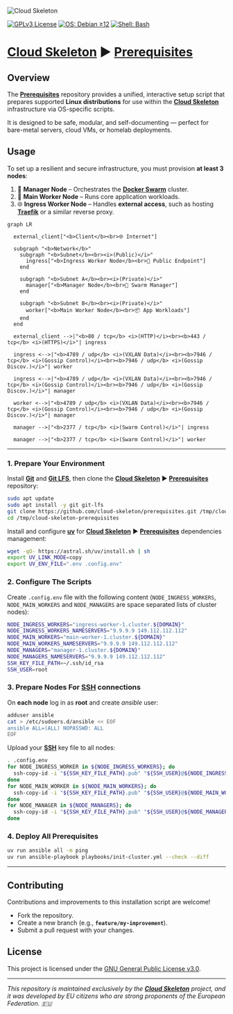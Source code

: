![Cloud Skeleton](./assets/logo.jpg)

[![GPLv3 License](https://img.shields.io/badge/License-GPLv3-blue.svg)](LICENSE) [![OS: Debian ≥12](https://img.shields.io/badge/OS-Debian_≥12-red)]() [![Shell: Bash](https://img.shields.io/badge/Shell-Bash-green)]()

# **[Cloud Skeleton][cloud-skeleton]** ► **[Prerequisites][prerequisites]**

## Overview

The **[Prerequisites][prerequisites]** repository provides a unified, interactive setup script that prepares supported **Linux distributions** for use within the **[Cloud Skeleton][cloud-skeleton]** infrastructure via OS-specific scripts.

It is designed to be safe, modular, and self-documenting — perfect for bare-metal servers, cloud VMs, or homelab deployments.

## Usage

To set up a resilient and secure infrastructure, you must provision **at least 3 nodes**:

1. 🧐 **Manager Node** – Orchestrates the **[Docker Swarm][docker-swarm]** cluster.  
2. 🧱 **Main Worker Node** – Runs core application workloads.  
3. 🌐 **Ingress Worker Node** – Handles **external access**, such as hosting **[Traefik][traefik]** or a similar reverse proxy.

```mermaid
graph LR

  external_client["<b>Client</b><br>🌐 Internet"]

  subgraph "<b>Network</b>"
    subgraph "<b>Subnet</b><br><i>(Public)</i>"
      ingress["<b>Ingress Worker Node</b><br>🚪 Public Endpoint"]
    end

    subgraph "<b>Subnet A</b><br><i>(Private)</i>"
      manager["<b>Manager Node</b><br>🧐 Swarm Manager"]
    end

    subgraph "<b>Subnet B</b><br><i>(Private)</i>"
      worker["<b>Main Worker Node</b><br>📦 App Workloads"]
    end
  end

  external_client -->|"<b>80 / tcp</b> <i>(HTTP)</i><br><b>443 / tcp</b> <i>(HTTPS)</i>"| ingress

  ingress <-->|"<b>4789 / udp</b> <i>(VXLAN Data)</i><br><b>7946 / tcp</b> <i>(Gossip Control)</i><br><b>7946 / udp</b> <i>(Gossip Discov.)</i>"| worker

  ingress <-->|"<b>4789 / udp</b> <i>(VXLAN Data)</i><br><b>7946 / tcp</b> <i>(Gossip Control)</i><br><b>7946 / udp</b> <i>(Gossip Discov.)</i>"| manager

  worker <-->|"<b>4789 / udp</b> <i>(VXLAN Data)</i><br><b>7946 / tcp</b> <i>(Gossip Control)</i><br><b>7946 / udp</b> <i>(Gossip Discov.)</i>"| manager

  manager -->|"<b>2377 / tcp</b> <i>(Swarm Control)</i>"| ingress

  manager -->|"<b>2377 / tcp</b> <i>(Swarm Control)</i>"| worker
```

---

### 1. **Prepare Your Environment**

Install **[Git][git]** and **[Git LFS][git-lfs]**, then clone the **[Cloud Skeleton][cloud-skeleton]** ► **[Prerequisites][prerequisites]** repository:

```sh
sudo apt update
sudo apt install -y git git-lfs
git clone https://github.com/cloud-skeleton/prerequisites.git /tmp/cloud-skeleton-prerequisites
cd /tmp/cloud-skeleton-prerequisites
```

Install and configure **[uv][uv]** for **[Cloud Skeleton][cloud-skeleton]** ► **[Prerequisites][prerequisites]** dependencies management:

```sh
wget -qO- https://astral.sh/uv/install.sh | sh
export UV_LINK_MODE=copy
export UV_ENV_FILE=".env .config.env"
```

### 2. **Configure The Scripts**

Create `.config.env` file with the following content (`NODE_INGRESS_WORKERS`, `NODE_MAIN_WORKERS` and `NODE_MANAGERS` are space separated lists of cluster nodes):

```sh
NODE_INGRESS_WORKERS="ingress-worker-1.cluster.${DOMAIN}"
NODE_INGRESS_WORKERS_NAMESERVERS="9.9.9.9 149.112.112.112"
NODE_MAIN_WORKERS="main-worker-1.cluster.${DOMAIN}"
NODE_MAIN_WORKERS_NAMESERVERS="9.9.9.9 149.112.112.112"
NODE_MANAGERS="manager-1.cluster.${DOMAIN}"
NODE_MANAGERS_NAMESERVERS="9.9.9.9 149.112.112.112"
SSH_KEY_FILE_PATH=~/.ssh/id_rsa
SSH_USER=root
```

### 3. **Prepare Nodes For [SSH][ssh] connections**

On **each node** log in as **root** and create *ansible* user:

```sh
adduser ansible
cat > /etc/sudoers.d/ansible << EOF
ansible ALL=(ALL) NOPASSWD: ALL
EOF
```

Upload your **[SSH][ssh]** key file to all nodes:

```sh
. .config.env
for NODE_INGRESS_WORKER in ${NODE_INGRESS_WORKERS}; do
  ssh-copy-id -i "${SSH_KEY_FILE_PATH}.pub" "${SSH_USER}@${NODE_INGRESS_WORKER}"
done
for NODE_MAIN_WORKER in ${NODE_MAIN_WORKERS}; do
  ssh-copy-id -i "${SSH_KEY_FILE_PATH}.pub" "${SSH_USER}@${NODE_MAIN_WORKER}"
done
for NODE_MANAGER in ${NODE_MANAGERS}; do
  ssh-copy-id -i "${SSH_KEY_FILE_PATH}.pub" "${SSH_USER}@${NODE_MANAGER}"
done
```

<!-- ### 4. **Install Dependencies**

Install [Ansible][ansible] plugins:

```sh
uv run ansible-galaxy collection install -r requirements.yml
``` -->

### 4. **Deploy All Prerequisites**

```sh
uv run ansible all -m ping
uv run ansible-playbook playbooks/init-cluster.yml --check --diff
```

<!-- On **each node**, log in as **root**, install **[Git][git]**, **[Git LFS][git-lfs]**, and **[Curl][curl]**, then clone the prerequisites repository:

```sh
apt update
apt install -y git git-lfs curl
git clone https://github.com/cloud-skeleton/prerequisites.git /tmp/cloud-skeleton-prerequisites
```

---

### 2. **Run the Installation Script**

Execute the `./install.sh` script as **root**:

```sh
cd /tmp/cloud-skeleton-prerequisites
./install.sh
```

The script will interactively prompt you for:

- **USER_NAME**: The new username to be created (or *blank* if using current user).
- **USER_PASSWORD**: The password for the new user.
- **SSH_ALLOW_IP_CIDRS**: Space-separated CIDRs (e.g., `10.0.0.0/8 172.16.0.0/12 192.168.0.0/16`) allowed to access **[SSH][ssh]** (used for firewall configuration).
- **IS_MANAGER**: `y/n` to determine whether the current instance should be configured as a **[Docker Swarm][docker-swarm]** cluster manager.
- **SWARM_CLUSTER_JOIN_TOKEN**: The cluster join token from an existing **[Docker Swarm][docker-swarm]** manager (or leave *blank* to initialize a new cluster).
- **SWARM_NODE_MANAGER_IP**: IP address of any available **[Docker Swarm][docker-swarm]** manager (for joining the cluster).
- **SWARM_NODE_IP_CIDRS**: Space-separated CIDRs of other **[Docker Swarm][docker-swarm]** nodes (used for internal firewall rules).

---

Once the inputs are provided, the script will:

- Configure system packages and security settings,  
- Create the user (if specified),  
- Apply necessary firewall rules,  
- Initialize or join the **[Docker Swarm][docker-swarm]** cluster,  
- And **automatically reboot** the system.

Repeat this process on each of your 3+ nodes to form a fully functional, production-grade cluster.

---

### 3. **Label Your Nodes**

After all nodes have joined the **[Docker Swarm][docker-swarm]** cluster, log in to your **manager node** and assign node roles using **[Docker][docker]** node labels.

> ⚠️ Be sure to replace the example hostnames below (`${DOCKER_SWARM_MANAGER}`, etc.) with the **actual hostnames of your nodes**. You can view them using `docker node ls`.

```sh
docker node update --label-add type=manager ${DOCKER_SWARM_MANAGER}
docker node update --label-add type=worker.main ${DOCKER_SWARM_WORKER_MAIN}
docker node update --label-add type=worker.ingress ${DOCKER_SWARM_WORKER_INGRESS}
```

These labels can then be used to control service placement via `placement.constraints` in your **[Docker][docker]** stack files.

---

### 4. **Configure Persistent Volume ([NFS][nfs]-based)**

To enable **shared, persistent storage** across your **[Docker Swarm][docker-swarm]** cluster, configure an **external [NFS][nfs] volume** that can be mounted by services on any node.

You must have an accessible **[NFS][nfs]** server (e.g., a NAS or dedicated data node) exporting a directory for use by the cluster.

> 🛠️ Don't have an **[NFS][nfs]** server?
>
> If you don’t yet have a persistent storage server, see the dedicated repository:  
> 👉 **[Cloud Skeleton][cloud-skeleton]** ► **[Data Storage][data-storage]**. It contains installation scripts and instructions for setting up a highly available **[NFS][nfs]** storage server that can be mounted from any node in your cluster.

#### 🟩 Example: Create a shared **[NFS][nfs]** volume

On any **[Docker Swarm][docker-swarm]** node, run the following (replacing the address and path with your setup):

```sh
docker volume create \
  --driver local \
  --opt type=nfs \
  --opt o=addr=${NFS_SERVER_IP},rw \
  --opt device=:/srv/data/cloud-skeleton \
  storage
```

This will create a volume named `storage` that services in your stack can mount like this:

```yaml
volumes:
  - storage:/data/my-service
```

And in the `volumes` section of your `docker-compose.yml` or `stack.yml`:

```yaml
volumes:
  storage:
    external: true
``` -->

---

## Contributing

Contributions and improvements to this installation script are welcome!  
- Fork the repository.  
- Create a new branch (e.g., **`feature/my-improvement`**).  
- Submit a pull request with your changes.

## License

This project is licensed under the [GNU General Public License v3.0](LICENSE).

---

*This repository is maintained exclusively by the **[Cloud Skeleton][cloud-skeleton]** project, and it was developed by EU citizens who are strong proponents of the European Federation. 🇪🇺*

<!-- Reference -->
[ansible]: https://docs.ansible.com/ansible/latest/getting_started/index.html
[cloud-skeleton]: https://github.com/cloud-skeleton/  
[curl]: https://everything.curl.dev/  
[data-storage]: https://github.com/cloud-skeleton/data-storage  
[docker]: https://docs.docker.com/get-started/  
[docker-compose]: https://docs.docker.com/compose/gettingstarted/  
[docker-swarm]: https://docs.docker.com/engine/swarm/  
[git]: https://git-scm.com/book/ms/v2/Getting-Started-First-Time-Git-Setup  
[git-lfs]: https://github.com/git-lfs/git-lfs/wiki/Tutorial  
[nfs]: https://www.techtarget.com/searchenterprisedesktop/definition/Network-File-System  
[prerequisites]: https://github.com/cloud-skeleton/prerequisites/  
[ssh]: https://www.openssh.com/manual.html  
[traefik]: https://doc.traefik.io/traefik/
[uv]: https://docs.astral.sh/uv/getting-started/
